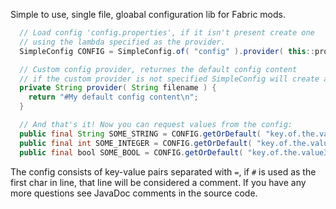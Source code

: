 Simple to use, single file, gloabal configuration lib for Fabric mods.

```Java
  // Load config 'config.properties', if it isn't present create one 
  // using the lambda specified as the provider.
  SimpleConfig CONFIG = SimpleConfig.of( "config" ).provider( this::provider ).request();

  // Custom config provider, returnes the default config content
  // if the custom provider is not specified SimpleConfig will create an empty file instead
  private String provider( String filename ) {
    return "#My default config content\n";
  }

  // And that's it! Now you can request values from the config:
  public final String SOME_STRING = CONFIG.getOrDefault( "key.of.the.value1", "default value" );
  public final int SOME_INTEGER = CONFIG.getOrDefault( "key.of.the.value2", 42 );
  public final bool SOME_BOOL = CONFIG.getOrDefault( "key.of.the.value3", false );
```
The config consists of key-value pairs separated with `=`, if `#` is used as the first char in line, that line will be considered a comment.
If you have any more questions see JavaDoc comments in the source code.
